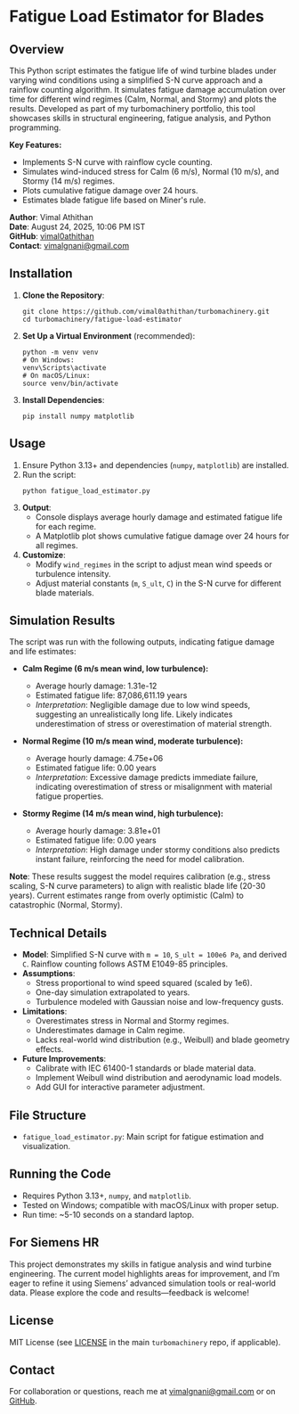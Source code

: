 # Fatigue Load Estimator for Blades

## Overview
This Python script estimates the fatigue life of wind turbine blades under varying wind conditions using a simplified S-N curve approach and a rainflow counting algorithm. It simulates fatigue damage accumulation over time for different wind regimes (Calm, Normal, and Stormy) and plots the results. Developed as part of my turbomachinery portfolio, this tool showcases skills in structural engineering, fatigue analysis, and Python programming.

**Key Features:**
- Implements S-N curve with rainflow cycle counting.
- Simulates wind-induced stress for Calm (6 m/s), Normal (10 m/s), and Stormy (14 m/s) regimes.
- Plots cumulative fatigue damage over 24 hours.
- Estimates blade fatigue life based on Miner's rule.

**Author**: Vimal Athithan  
**Date**: August 24, 2025, 10:06 PM IST  
**GitHub**: [vimal0athithan](https://github.com/vimal0athithan)  
**Contact**: [vimalgnani@gmail.com](mailto:vimalgnani@gmail.com)

## Installation
1. **Clone the Repository**:
   ```
   git clone https://github.com/vimal0athithan/turbomachinery.git
   cd turbomachinery/fatigue-load-estimator
   ```
2. **Set Up a Virtual Environment** (recommended):
   ```
   python -m venv venv
   # On Windows:
   venv\Scripts\activate
   # On macOS/Linux:
   source venv/bin/activate
   ```
3. **Install Dependencies**:
   ```
   pip install numpy matplotlib
   ```

## Usage
1. Ensure Python 3.13+ and dependencies (`numpy`, `matplotlib`) are installed.
2. Run the script:
   ```
   python fatigue_load_estimator.py
   ```
3. **Output**:
   - Console displays average hourly damage and estimated fatigue life for each regime.
   - A Matplotlib plot shows cumulative fatigue damage over 24 hours for all regimes.
4. **Customize**:
   - Modify `wind_regimes` in the script to adjust mean wind speeds or turbulence intensity.
   - Adjust material constants (`m`, `S_ult`, `C`) in the S-N curve for different blade materials.

## Simulation Results 
The script was run with the following outputs, indicating fatigue damage and life estimates:

- **Calm Regime (6 m/s mean wind, low turbulence):**
  - Average hourly damage: 1.31e-12
  - Estimated fatigue life: 87,086,611.19 years
  - *Interpretation*: Negligible damage due to low wind speeds, suggesting an unrealistically long life. Likely indicates underestimation of stress or overestimation of material strength.

- **Normal Regime (10 m/s mean wind, moderate turbulence):**
  - Average hourly damage: 4.75e+06
  - Estimated fatigue life: 0.00 years
  - *Interpretation*: Excessive damage predicts immediate failure, indicating overestimation of stress or misalignment with material fatigue properties.

- **Stormy Regime (14 m/s mean wind, high turbulence):**
  - Average hourly damage: 3.81e+01
  - Estimated fatigue life: 0.00 years
  - *Interpretation*: High damage under stormy conditions also predicts instant failure, reinforcing the need for model calibration.

**Note**: These results suggest the model requires calibration (e.g., stress scaling, S-N curve parameters) to align with realistic blade life (20-30 years). Current estimates range from overly optimistic (Calm) to catastrophic (Normal, Stormy).

## Technical Details
- **Model**: Simplified S-N curve with `m = 10`, `S_ult = 100e6 Pa`, and derived `C`. Rainflow counting follows ASTM E1049-85 principles.
- **Assumptions**:
  - Stress proportional to wind speed squared (scaled by 1e6).
  - One-day simulation extrapolated to years.
  - Turbulence modeled with Gaussian noise and low-frequency gusts.
- **Limitations**:
  - Overestimates stress in Normal and Stormy regimes.
  - Underestimates damage in Calm regime.
  - Lacks real-world wind distribution (e.g., Weibull) and blade geometry effects.
- **Future Improvements**:
  - Calibrate with IEC 61400-1 standards or blade material data.
  - Implement Weibull wind distribution and aerodynamic load models.
  - Add GUI for interactive parameter adjustment.

## File Structure
- `fatigue_load_estimator.py`: Main script for fatigue estimation and visualization.

## Running the Code
- Requires Python 3.13+, `numpy`, and `matplotlib`.
- Tested on Windows; compatible with macOS/Linux with proper setup.
- Run time: ~5-10 seconds on a standard laptop.

## For Siemens HR
This project demonstrates my skills in fatigue analysis and wind turbine engineering. The current model highlights areas for improvement, and I’m eager to refine it using Siemens’ advanced simulation tools or real-world data. Please explore the code and results—feedback is welcome!

## License
MIT License (see [LICENSE](../LICENSE) in the main `turbomachinery` repo, if applicable).

## Contact
For collaboration or questions, reach me at [vimalgnani@gmail.com](mailto:vimalgnani@gmail.com) or on [GitHub](https://github.com/vimal0athithan).
